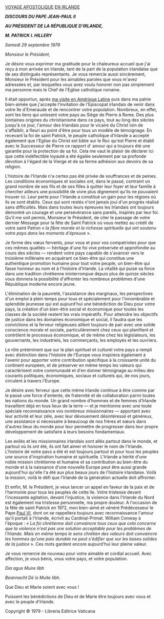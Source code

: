 [VOYAGE APOSTOLIQUE](/content/john-paul-ii/fr/travels/sub_index1979/trav_ireland.html) [EN IRLANDE](/content/john-paul-ii/fr/travels/sub_index1979/trav_ireland.html)

***DISCOURS DU PAPE JEAN-PAUL II***

***AU PRÉSIDENT DE LA RÉPUBLIQUE D'IRLANDE,***

***M. PATRICK I. HILLERY***

*Samedi 29 septembre 1979*

*Monsieur le Président,*

Je désire vous exprimer ma gratitude pour le chaleureux accueil que j'ai reçu à mon arrivée en Irlande, tant de la part de la population irlandaise que de ses distingués représentants. Je vous remercie aussi sincèrement, Monsieur le Président pour les aimables paroles que vous m'avez adressées et, par lesquelles vous avez voulu honorer non pas simplement ma personne mais le Chef de l'Eglise catholique romaine.

Il était opportun, après [ma visite en Amérique Latine](http://www.vatican.va/holy_father/john_paul_ii/travels/sub_index1979/trav_rep-dom-mexico-bahamas_fr.htm) puis dans ma patrie bien-aimée que j'accepte l'invitation de l'Episcopat irlandais de venir dans votre Ile d'Emeraude et de rencontrer votre population. Nombreux, en effet, sont les liens qui unissent votre pays au Siège de Pierre à Rome. Des plus lointaines origines du christianisme dans ce pays, tout au long des siècles jusqu'à ce jour, l'amour des Irlandais pour le vicaire du Christ loin de s'affaiblir, a fleuri au point d'être pour tous un modèle de témoignage. En recevant la foi de saint Patrick, le peuple catholique d'Irlande a accepté également que l'Eglise du Christ est bâtie sur le Roc qu'est Pierre et établi avec le Successeur de Pierre ce rapport d' amour qui a toujours été une garantie pour la protection de sa foi. Cela me vaut le plaisir de déclarer ici que cette indéfectible loyauté a été égalée seulement par sa profonde dévotion à l'égard de la Vierge et de sa ferme adhésion aux devoirs de sa religion.

L'histoire de l'Irlande n'a certes pas été privée de souffrances et de peines. Les conditions économiques et sociales ont, dans le passé, contraint un grand nombre de ses fils et de ses filles à quitter leur foyer et leur famille à chercher ailleurs une possibilité de vivre plus dignement qu'ils ne pouvaient trouver ici. Leur perte pour l'Irlande a constitué un gain pour les régions où ils se sont établis. Ceux qui sont restés n'ont jamais joui d'un progrès réalisé sans difficultés. Mais dans toutes leurs épreuves les Irlandais ont toujours démontré un courage et une persévérance sans pareils, inspirés par leur foi. Qu'il me soit permis, Monsieur le Président, de citer le passage de votre dernier Message pour la fête de Saint Patrick où vous mettez au crédit de votre saint Patron « *la fibre morale et la richesse spirituelle qui ont soutenu votre pays dans les moments d'épreuve* ».

Je forme des vœux fervents, pour vous et pour vos compatriotes pour que ces mêmes qualités — héritage d'une foi vive préservée et approfondie au cours des siècles — rendent votre pays capable de s'avancer vers le troisième millénaire en acquérant ce bien-être qui constitue une authentique promotion humaine pour tout votre peuple, un bien-être qui fasse honneur au nom et à l'histoire d'Irlande. La vitalité qui puise sa force dans une tradition chrétienne ininterrompue depuis plus de quinze siècles vous donnera la possibilité d'affronter les nombreux problèmes d'une République moderne encore jeune.

L'élimination de la pauvreté, l'assistance des marginaux, les perspectives d'un emploi à plein temps pour tous et spécialement pour l'innombrable et splendide jeunesse qui est aujourd'hui une bénédiction de Dieu pour votre pays, la création d'un bien-être social et économique pour toutes les classes de la société restent les vrais impératifs. Pour atteindre les objectifs de justice dans les domaines économique et social, il faudra que les convictions et la ferveur religieuses aillent toujours de pair avec une solide conscience morale et sociale, particulièrement chez ceux qui planifient et contrôlent le processus économique, et de même chez les législateurs, les gouvernants, les industriels, les commerçants, les employés et les ouvriers.

Le rôle prééminent que sur le plan spirituel et culturel votre pays a rempli avec distinction dans l'histoire de l'Europe vous inspirera également à l'avenir pour apporter votre contribution spécifique à la croissante unité du continent européen, et de préserver en même temps les valeurs qui caractérisent votre communauté et d'en donner témoignage au milieu des courants politiques, économiques, sociaux et culturels qui, de nos jours, circulent à travers l'Europe.

Je désire avec ferveur que cette même Irlande continue à être comme par le passé une force d'entente, de fraternité et de collaboration parmi toutes les nations du monde. Un grand nombre d'hommes et de femmes d'Irlande travaillent déjà en tous lieux de la terre — et je mentionne avec une toute spéciale reconnaissance vos nombreux missionnaires — apportant avec leur activité et leur zèle, avec leur dévouement désintéressé et généreux, une assistance si nécessaire à beaucoup de nos frères et sœurs dans d'autres lieux du monde pour leur permettre de progresser dans leur propre développement de satisfaire à leurs besoins fondamentaux.

Les exilés et les missionnaires irlandais sont allés partout dans le monde, et partout où ils ont été, ils ont fait aimer et honorer le nom de l'Irlande. L'histoire de votre pavs a été et est toujours partout et pour tous les peuples une source d'inspiration humaine et spirituelle. L'Irlande a hérité d'une noble mission chrétienne et humaine et sa contribution au bien-être du monde et à la naissance d'une nouvelle Europe peut être aussi grande aujourd'hui qu'elle l'a été aux plus beaux jours de l'histoire irlandaise. Voilà la mission, voilà le défi que l'Irlande de la génération actuelle doit affronter.

Et enfin, M. le Président, je veux lancer un appel en faveur de la paix et de l'harmonie pour tous les peuples de cette île. Votre tristesse devant l'incessante agitation, devant l'injustice, la violence dans l'Irlande du Nord est également ma tristesse personnelle, ma propre douleur. A l'occasion de la fête de saint Patrick en 1972, mon bien-aimé et vénéré Prédécesseur le Pape [Paul VI](http://www.vatican.va/holy_father/paul_vi/index_fr.htm), dont on se rappellera toujours avec reconnaissance l'amour qu'il portait à l'Irlande, écrivit au Cardinal-Primat. William Conway à l'époque : « *La foi chrétienne doit convaincre tous ceux que cela concerne que la violence n'est pas une solution acceptable pour les problèmes de l'Irlande. Mais en même temps le sens chrétien des valeurs doit convaincre les hommes qu'une paix durable ne peut s'édifier que sur les bases solides de la justice* ». Ces mots gardent encore aujourd'hui leur pleine valeur.

Je vous remercie de nouveau pour votre aimable et cordial accueil. Avec affection, je vous bénis, vous votre pays, et votre population.

*Dia agus Muire libh*

*Beannacht Dé is Muite libh.*

Que Dieu et Marie soient avec vous !

Puissent les bénédictions de Dieu et de Marie être toujours avec vous et avec le peuple d'Irlande.

Copyright © 1979 - Libreria Editrice Vaticana
